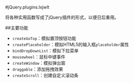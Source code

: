 #jQuery.plugins.lxjwlt

将各种实用函数写成了jQuery插件的形式，以便日后重用。

##主要功能

* `createGoTop`：模拟置顶按钮功能
* `createPlaceholder`：模拟HTML5的输入框`placeholder`属性
* `bindDropDownList`：模拟下拉菜单
* `mousewheel`：鼠标中键事件
* `createWindow`：模拟弹出窗
* `draggable`：添加拖拽效果
* `createScroll`：创建自定义滚动条

